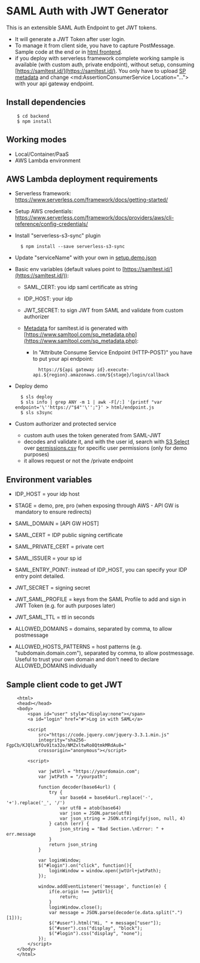 # SAML Auth with JWT Generator

This is an extensible SAML Auth Endpoint to get JWT tokens.

* It will generate a JWT Token after user login. 
* To manage it from client side, you have to capture PostMessage. Sample code at the end or in [html frontend](html/index.html).
* if you deploy with serverless framework complete working sample is available (with custom auth, private endpoint), without setup, consuming [https://samltest.id/](https://samltest.id/). You only have to upload [SP metadata](docs/sp-metadata.xml) and change <md:AssertionConsumerService Location="..."> with your api gateway endpoint.

## Install dependencies

		$ cd backend
		$ npm install

## Working modes

* Local/Container/PaaS
* AWS Lambda environment

## AWS Lambda deployment requirements

* Serverless framework: https://www.serverless.com/framework/docs/getting-started/
* Setup AWS credentials: https://www.serverless.com/framework/docs/providers/aws/cli-reference/config-credentials/
* Install "serverless-s3-sync" plugin

        $ npm install --save serverless-s3-sync

* Update "serviceName" with your own in [setup.demo.json](https://github.com/davidayalas/saml-jwt/blob/master/setup.demo.json#L2)

* Basic env variables (default values point to [https://samltest.id/](https://samltest.id/)):

    - SAML_CERT: you idp saml certificate as string
    - IDP_HOST: your idp
    - JWT_SECRET: to sign JWT from SAML and validate from custom authorizer<br />

	- [Metadata](/docs/sp-metadata.xml) for samltest.id is generated with [https://www.samltool.com/sp_metadata.php](https://www.samltool.com/sp_metadata.php):
		- In "Attribute Consume Service Endpoint (HTTP-POST)" you have to put your api endpoint:

				https://${api gateway id}.execute-api.${region}.amazonaws.com/${stage}/login/callback

* Deploy demo

        $ sls deploy
        $ sls info | grep ANY -m 1 | awk -F[/:] '{printf "var endpoint='\''https://"$4"'\'';"}' > html/endpoint.js
        $ sls s3sync

* Custom authorizer and protected service
	* custom auth uses the token generated from SAML-JWT
	* decodes and validate it, and with the user id, search with [S3 Select](https://github.com/davidayalas/aws-saml-jwt/blob/master/backend/custom-auth/index.js#L31) over [permissions.csv](html/permissions.csv) for specific user permissions (only for demo purposes)
	* it allows request or not the /private endpoint

## Environment variables

- IDP_HOST = your idp host
- STAGE = demo, pre, pro (when exposing through AWS - API GW is mandatory to ensure redirects)

- SAML_DOMAIN = [API GW HOST]
- SAML_CERT = IDP public signing certificate
- SAML_PRIVATE_CERT = private cert
- SAML_ISSUER = your sp id
- SAML_ENTRY_POINT: instead of IDP_HOST, you can specify your IDP entry point detailed.

- JWT_SECRET = signing secret
- JWT_SAML_PROFILE = keys from the SAML Profile to add and sign in JWT Token (e.g. for auth purposes later)
- JWT_SAML_TTL = ttl in seconds

- ALLOWED_DOMAINS = domains, separated by comma, to allow postmessage
- ALLOWED_HOSTS_PATTERNS = host patterns (e.g. "subdomain.domain.com"), separated by comma, to allow postmessage. Useful to trust your own domain and don't need to declare ALLOWED_DOMAINS individually


## Sample client code to get JWT
		<html>
		<head></head>
		<body>
			<span id="user" style="display:none"></span>
			<a id="login" href="#">Log in with SAML</a>

			<script
				src="https://code.jquery.com/jquery-3.3.1.min.js"
				integrity="sha256-FgpCb/KJQlLNfOu91ta32o/NMZxltwRo8QtmkMRdAu8="
				crossorigin="anonymous"></script>

			<script>
			
				var jwtUrl = "https://yourdomain.com";
				var jwtPath = "/yourpath";
			    
				function decoder(base64url) {
					try {
						var base64 = base64url.replace('-', '+').replace('_', '/')
						var utf8 = atob(base64)
						var json = JSON.parse(utf8)
						var json_string = JSON.stringify(json, null, 4)
					} catch (err) {
						json_string = "Bad Section.\nError: " + err.message
					}
					return json_string
				}
				
				var loginWindow;
				$("#login").on("click", function(){
					loginWindow = window.open(jwtUrl+jwtPath);
				});
				
				window.addEventListener('message', function(e) {
					if(e.origin !== jwtUrl){
						return;
					}
					loginWindow.close();
					var message = JSON.parse(decoder(e.data.split(".")[1]));
					$("#user").html("Hi, " + message["user"]);
					$("#user").css("display", "block");
					$("#login").css("display", "none");
				});
			</script>
		</body>
		</html>
